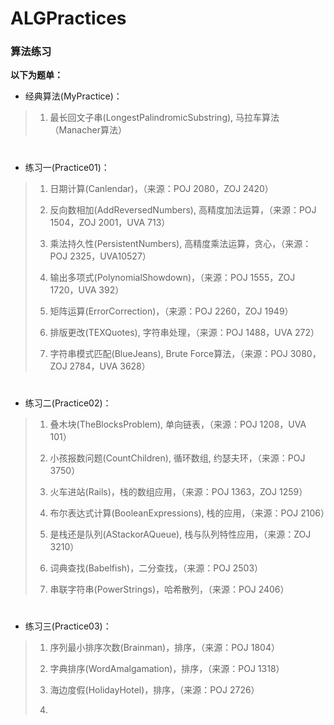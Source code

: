 # ALGPractices
### 算法练习
**以下为题单：**
* 经典算法(MyPractice)：
>1. 最长回文子串(LongestPalindromicSubstring), 马拉车算法（Manacher算法）

#
* 练习一(Practice01)：
>1. 日期计算(Canlendar)，（来源：POJ 2080，ZOJ 2420）
>
>
>2. 反向数相加(AddReversedNumbers), 高精度加法运算，（来源：POJ 1504，ZOJ 2001，UVA 713）
>
>
>3. 乘法持久性(PersistentNumbers), 高精度乘法运算，贪心，（来源：POJ 2325，UVA10527）
>
>
>4. 输出多项式(PolynomialShowdown)，（来源：POJ 1555，ZOJ 1720，UVA 392）
>
>
>5. 矩阵运算(ErrorCorrection)，（来源：POJ 2260，ZOJ 1949）
>
>
>6. 排版更改(TEXQuotes), 字符串处理，（来源：POJ 1488，UVA 272）
>
>
>7. 字符串模式匹配(BlueJeans), Brute Force算法，（来源：POJ 3080，ZOJ 2784，UVA 3628）
#
* 练习二(Practice02)：
>1. 叠木块(TheBlocksProblem), 单向链表，（来源：POJ 1208，UVA 101）
>
>
> 2. 小孩报数问题(CountChildren), 循环数组, 约瑟夫环，（来源：POJ 3750）
> 
> 
> 3. 火车进站(Rails)，栈的数组应用，（来源：POJ 1363，ZOJ 1259）
> 
> 
> 4. 布尔表达式计算(BooleanExpressions), 栈的应用，（来源：POJ 2106）
> 
> 
> 5. 是栈还是队列(AStackorAQueue), 栈与队列特性应用，（来源：ZOJ 3210）
> 
> 
> 6. 词典查找(Babelfish)，二分查找，（来源：POJ 2503）
> 
> 
> 7. 串联字符串(PowerStrings)，哈希散列，（来源：POJ 2406）
#
* 练习三(Practice03)：
>1. 序列最小排序次数(Brainman)，排序，（来源：POJ 1804）
>
> 
> 2. 字典排序(WordAmalgamation)，排序，（来源：POJ 1318）
> 
> 
> 3. 海边度假(HolidayHotel)，排序，（来源：POJ 2726）
> 
> 
> 4. 